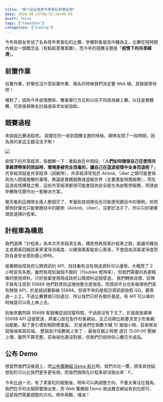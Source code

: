 ```yaml
---
title: "第六屆台灣青年黑客松參賽紀錄"
date: 2020-08-23T08:51:34+08:00
draft: false
tags: ["hakathon"]
categories: ["Coding"]
---
```


今年與朋友參加了名為青年黑客松的比賽，參賽對象是高中職為主，比賽在短時間內做出一個概念品（有點創意專案賽），而今年的競賽主題是「**疫情下的共享經濟**」。

<!--more-->

## 前置作業

前置作業，好像也沒什麼前置作業，報名的時候我們決定要 Web 組，其餘就等待吧！

喔對了，因為今年疫情關係，賽事舉行方式和以往不同改為線上賽，以往是實體賽，可直接與隊友討論或尋求友組協助。

## 競賽過程

來說說比賽過程吧。
說實在的一收到競賽主題的時候，跟隊友悶了一段時間，因為真的拿這主題沒法子啊！

![](https://miro.medium.com/v2/resize:fit:1400/format:webp/0*uYabf7xI0bvqt2Zz.png)

疫情下的共享經濟，來題解一下：重點放在中間段，「**人們如何確保自己在使用共享經濟帶來的效益時，環境是被完全消毒的，讓自己在這波疫情中全身而退呢？**」
共享經濟就是共享經濟（詞窮咩），共享經濟常見於 Airbnb、Uber 之類可能會與其他人間接接觸的事情，無論是實體服務或虛擬世界（主要還是現實服務），而在這波疫情爆發之際，這些共享經濟都很可能會因為安全衛生為由暫停服務，而請由參賽隊伍實作出一套解決方案。

喔天看到這裡隊友兩人整個茫了，考量到其他隊伍也可能使用題目中的舉例，但想舉例好像也只能舉題目中的範例（Airbnb、Uber），沒更好法子了，所以只好硬著頭皮選擇計程車。

## 計程車為構思

我們選擇「計程車」為本次共享經濟主角，構思想再搭乘計程車之餘，能讓司機自主或乘客回報該乘車潔淨消毒度，以確保乘客能安心乘車，不會因為消毒潔淨度而對自身安全感到憂心忡忡。

接著開始爬政府公開資訊的 API，找找看有沒有現成資料可以運用，大概爬了 2 小時宣告失敗，雖然有爬到幾個不錯的（Youbike 使用率），但我們需要的為更精確的使用資料，只好放棄使用現成政府公開資料這個管道。
我們轉換目標，前陣子我有注意到 55688 他們對資訊這塊地整合度很高，而資訊平台也有報導他們家有開發 API，於是就試著聯絡 55688，但很不幸的是假日資訊部放假 QQ，要等週一上工，不過比賽實做只到週日，所以我們只好先做好基底，有 API 可以串的時候就可以馬上串上去。

到後來雖然與 55688 客服確認過回電時間，不過就沒有下文了，於是就放棄串 55688 API 這個管道，將重心放在製作形象網站，反正初期比較要求至少形象網站能動，點了會引導到相對應畫面。
於是我們在倒數大概 10 幾個小時，狂衝隊友寫後端我寫前端， 整個血汗指數就上來了 ，最後在截止時間 週日 12:00:00 壓線上傳，雖然不算完整，前後端也還沒對接，但我們仍抱持信心繳交半成品。

## 公布 Demo

想當然我們沒被選上，而[公布獲勝組 Demo 影片](https://www.hackathonjr.tw/awardlist)時，我們大吃一驚，原來其他組想到的可以比我們更多更有用，而我們侷限在計程車卻沒做出來：F。

今年比過一次，有了黑客松的經驗後，明年可以再調整方向，不要太專注在眉角，我們在乎的太細節要做出來，而 Web 獲勝組 Demo 做出概念網站有到位即可，這是我們需要調整的方向，明年再戰，嘎油！
